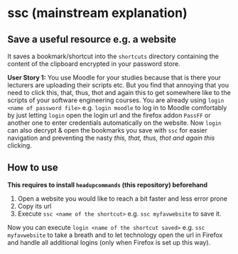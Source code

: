  # ssc (mainstream explanation)

## Save a useful resource e.g. a website

It saves a bookmark/shortcut into the `shortcuts` directory containing the content of the clipboard encrypted in your password store.

**User Story 1:** You use Moodle for your studies because that is there your lecturers are uploading their scripts etc. But you find that annoying that you need to click this, that, thus, thot and again this to get somewhere like to the scripts of your software engineering courses. You are already using `login <name of password file>` e.g. `login moodle` to log in to Moodle comfortably by just letting `login` open the login url and the firefox addon `PassFF` or another one to enter credentials automatically on the website. Now `login` can also decrypt & open the bookmarks you save with `ssc` for easier navigation and preventing the nasty _this, that, thus, thot and again this_ clicking.



## How to use

**This requires to install `headupcommands` (this repository) beforehand**

1. Open a website you would like to reach a bit faster and less error prone
2. Copy its url
3. Execute `ssc <name of the shortcut>` e.g. `ssc myfavwebsite` to save it.

Now you can execute `login <name of the shortcut saved>` e.g. `ssc myfavwebsite` to take a breath and to let technology open the url in Firefox and handle all additional logins (only when Firefox is set up this way).
